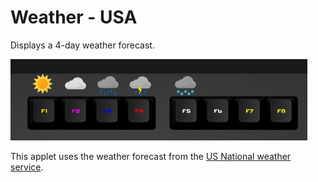 # Weather - USA

Displays a 4-day weather forecast.

![Weather Forecast on a Das Keybaord Q](assets/KeyColorsLegend.png "Q Weather Forecast color legend")

This applet uses the weather forecast from the [US National weather service](https://www.weather.gov/).
